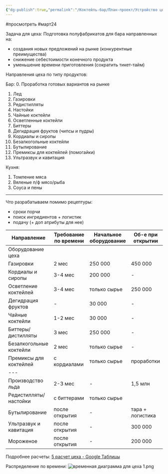 ```yaml
---
{"dg-publish":true,"permalink":"/Коктейль-бар/План-проект/Устройство цеха/"}
---
```


#просмотреть #март24 

Задача для цеха: 
Подготовка полуфабрикатов для бара направленных на: 
- создания новых предложений на рынке (конкурентные преимущества) 
- снижение себестоимости конечного продукта
- уменьшение времени приготовления (сократить тикет-тайм)

Направления цеха по типу продуктов: 

Бар: 
0. Проработка готовых вариантов на рынке
1. Лед 
2. Газировки  
3. Редистилляты 
4. Настойки
5. Чайные коктейли
6. Осветленные коктейли 
7. Биттеры 
9. Дегидрация фруктов (чипсы и пудры)
10. Кордиалы и сиропы 
11. Безалкогольные коктейли 
12. Бутылирование 
13. Премиксы для коктейлей (помогайки)
14. Ультразвук и кавитация 

Кухня: 
1. Томление мяса 
2. Вяленые п/ф  мясо/рыба
3. Соуса и пены


****
Что разрабатываем помимо рецептуры: 
- сроки порчи 
- поиск ингредиентов + логистик
- подачу (+ доп атрибуты для нее)

| Направление             | Требование по времени | Начальное оборудование | Об-е при открытии |
| ----------------------- | --------------------- | ---------------------- | ----------------- |
| Оборудование цеха       |                       |                        |                   |
| Газировки               | 2 мес                 | 250 000                | 450 000           |
| Кордиалы и сиропы       | 3-4 мес               | 200 000                | -                 |
| Осветление коктейлей    | 3-4 мес               | только сырье           | 250 000           |
| Дегидрация фруктов      | -                     | 30 000                 | -                 |
| Чайные коктейли         | 1-2 мес               | 30 000                 | -                 |
| Биттеры/дистилляты      | 3 мес                 | 250 000                | -                 |
| Безалкогольные коктейли | 2 мес                 | только сырье           | -                 |
| Премиксы для коктейлей  | с кордиалами          | только сырье           | проработки        |
| ---                     |                       |                        |                   |
| Производство льда       | 2-3 мес               | -                      | 1,5 млн           |
| Редистилляты/настойки   | с биттерами           | только сырье           |                   |
| Бутылирование           | после открытия        | -                      | тара + логистика  |
| Ультразвук и кавитация  | после открытия        | -                      | 300 000           |
| Мороженое               | после открытия        | -                      | 200 000           |

Подробнее расчеты: 
[5 расчет цеха - Google Таблицы](https://docs.google.com/spreadsheets/d/1yvGfXey6Rez9WsLj_anP59RbzTVtk-4pATEJshpoCfw/edit?usp=sharing)

Распределение по времени: 
![временная диаграмма для цеха 1.png](/img/user/Inbox/%D0%B2%D1%80%D0%B5%D0%BC%D0%B5%D0%BD%D0%BD%D0%B0%D1%8F%20%D0%B4%D0%B8%D0%B0%D0%B3%D1%80%D0%B0%D0%BC%D0%BC%D0%B0%20%D0%B4%D0%BB%D1%8F%20%D1%86%D0%B5%D1%85%D0%B0%201.png)

